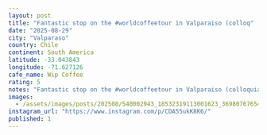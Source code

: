 ```yaml
---
layout: post
title: "Fantastic stop on the #worldcoffeetour in Valparaiso (colloq"
date: "2025-08-29"
city: "Valparaso"
country: Chile
continent: South America
latitude: -33.043843
longitude: -71.627126
cafe_name: Wip Coffee
rating: 5
notes: "Fantastic stop on the #worldcoffeetour in Valparaiso (colloquially known as Valpoloco) this cafe was superb. The pour over was mellow and black tea ish, made with single origin Bolivian beans."
images: 
  - /assets/images/posts/202508/540002943_18532319113001623_3698076765435720430_n_18388956865192801.jpg
instagram_url: "https://www.instagram.com/p/CDA55ukK8K6/"
published: 1
---
```

